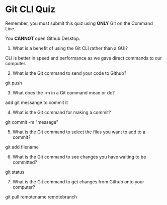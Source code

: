 # Git CLI Quiz

Remember, you must submit this quiz using __ONLY__ Git on the Command Line. 

You __CANNOT__ open Github Desktop.



1. What is a benefit of using the Git CLI rather than a GUI?

 CLI is better in speed and performance as we gave direct commands to our computer. 

2. What is the Git command to send your code to Github?

 git push

3. What does the -m in a Git command mean or do?

add git messange to commit it 

4. What is the Git command for making a commit?

 git commit -m "message" 

5. What is the Git command to select the files you want to add to a commit?

git add filename 

6. What is the Git command to see changes you have waiting to be committed?

 git status 

7. What is the Git command to get changes from Github onto your computer?

 git pull remotename remotebranch 
